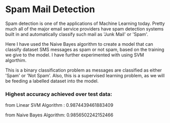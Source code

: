 # Spam Mail Detection

Spam detection is one of the applications of Machine Learning today. Pretty much all of the major email service providers have spam detection systems built in and automatically classify such mail as 'Junk Mail' or 'Spam'.

Here I have used the Naive Bayes algorithm to create a model that can classify dataset SMS messages as spam or not spam, based on the training we give to the model. I have further experimented with using SVM algorthim.

This is a binary classification problem as messages are classified as either 'Spam' or 'Not Spam'. Also, this is a supervised learning problem, as we will be feeding a labelled dataset into the model.

### Highest accuracy achieved over test data:

from Linear SVM Algorithm :    0.9874439461883409 

from Naive Bayes Algorithm:   0.9856502242152466 

